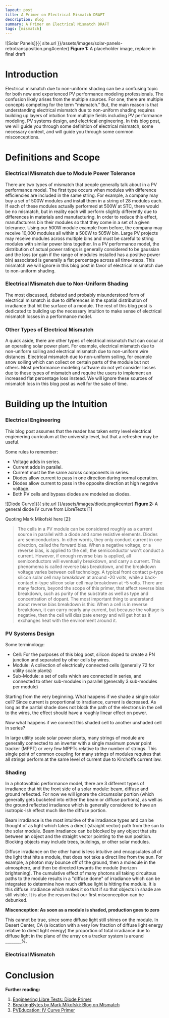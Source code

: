 ```yaml
---
layout: post
title: A Primer on Electrical Mismatch DRAFT
description: Blog
summary: A Primer on Electrical Mismatch DRAFT
tags: [mismatch]
---
```



![Solar Panels]({{ site.url }}/assets/images/solar-panels-retrotransposition.png#center)
**Figure 1:**  A placeholder image, replace in final draft

# Introduction

Electrical mismatch due to non-uniform shading can be a confusing topic for both new and experienced PV performance modeling professionals.  The confusion likely arises from the multiple sources. For one, there are multiple concepts competing for the term "mismatch."  But, the main reason is that understanding electrical mismatch due to non-uniform shading requires building up layers of intuition from multiple fields including PV performance modeling, PV systems design, and electrical engineering.  In this blog post, we will guide you through some definition of electrical mismatch, some necessary context, and will guide you through some common misconceptions.

# Definitions and Scope

### Electrical Mismatch due to Module Power Tolerance

There are two types of mismatch that people generally talk about in a PV performance model.  The first type occurs when modules with difference efficiencies are included in the same string.  For example, a company may buy a set of 500W modules and install them in a string of 28 modules each.  If each of these modules actually performed at 500W at STC, there would be no mismatch, but in reality each will perform slightly differently due to differences in materials and manufacturing.  In order to reduce this effect, manufacturers bin their modules so that they come in a set of a given tolerance.  Using our 500W module example from before, the company may receive 10,000 modules all within a 500W to 505W bin.  Large PV projects may receive modules across multiple bins and must be careful to string modules with similar power bins together.  In a PV performance model, the distribution of actual power ratings is generally considered to be gaussian and the loss (or gain if the range of modules installed has a positive power bin) associated is generally a flat percentage across all time-steps.  This mismatch we will ignore in this blog post in favor of electrical mismatch due to non-uniform shading.

### Electrical Mismatch due to Non-Uniform Shading

The most discussed, debated and probably misunderstood form of electrical mismatch is due to differences in the spatial distribution of irradiance that hit the surface of a module.  The rest of this blog post is dedicated to building up the necessary intuition to make sense of electrical mismatch losses in a performance model.

### Other Types of Electrical Mismatch

A quick aside, there are other types of electrical mismatch that can occur at an operating solar power plant.  For example, electrical mismatch due to non-uniform soiling and electrical mismatch due to non-uniform wire distances.  Electrical mismatch due to non-uniform soiling, for example snow soiling which can collect on certain parts of the module but not others.  Most performance modeling software do not yet consider losses due to these types of mismatch and require the users to implement an increased flat percentage loss instead.  We will ignore these sources of mismatch loss in this blog post as well for the sake of time.  


# Building up the Intuition

### Electrical Engineering

This blog post assumes that the reader has taken entry level electrical engienering curriculum at the university level, but that a refresher may be useful.

Some rules to remember:

- Voltage adds in series.
- Current adds in parallel.
- Current must be the same across components in series.
- Diodes allow current to pass in one direction during normal operation.
- Diodes allow current to pass in the opposite direction at high negative voltage.
- Both PV cells and bypass diodes are modeled as diodes.

![Diode Curve]({{ site.url }}/assets/images/diode.png#center)
**Figure 2:**  A general diode IV curve from LibreTexts [1]

Quoting Mark Mikofski here [2]:

> The cells in a PV module can be considered roughly as a current source in parallel with a diode and some resistive elements. Diodes are semiconductors. In other words, they only conduct current in one direction, called the forward bias. When a negative voltage, or a reverse bias, is applied to the cell, the semiconductor won't conduct a current. However, if enough reverse bias is applied, all semiconductors will eventually breakdown, and carry a current. This phenomema is called reverse bias breakdown, and the breakdown voltage varies between cell technology. A typical front contact p-type silicon solar cell may breakdown at around -20 volts, while a back-contact n-type silicon solar cell may breakdown at -5 volts. There are many factors, beyond the scope of this primer, that affect reverse bias breakdown, such as purity of the substrate as well as type and concentration of dopant. The most important thing to understand about reverse bias breakdown is this:
> When a cell is in reverse breakdown, it can carry nearly any current, but because the voltage is negative, then the cell will dissipate energy and will get hot as it exchanges heat with the environment around it.




### PV Systems Design

Some terminology:

- Cell:  For the purposes of this blog post, silicon doped to create a PN junction and separated by other cells by wires.
- Module:  A collection of electrically connected cells (generally 72 for utility scale plants)
- Sub-Module:  a set of cells which are connected in series, and connected to other sub-modules in parallel (generally 3 sub-modules per module)

Starting from the very beginning.  What happens if we shade a single solar cell?  Since current is proportional to irradiance, current is decreased.  As long as the partial shade does not block the path of the electrons in the cell to the wires, the effect should have a roughly linear effect on power.

Now what happens if we connect this shaded cell to another unshaded cell in series?  

In large utility scale solar power plants, many strings of module are generally connected to an inverter with a single maximum power point tracker (MPPT) or very few MPPTs relative to the number of strings.  This single point of common coupling for many strings of modules requires that all strings perform at the same level of current due to Kirchoffs current law. 





### Shading

In a photovoltaic performance model, there are 3 different types of irradiance that hit the front side of a solar module:  beam, diffuse and ground reflected.  For now we will ignore the circumsolar portion (which generally gets bucketed into either the beam or diffuse portions), as well as the ground reflected irradiance which is generally considered to have an isotropic-ish effect much like the diffuse portion.  

Beam irradiance is the most intuitive of the irradiance types and can be thought of as light which takes a direct (straight vector) path from the sun to the solar module.  Beam irradiance can be blocked by any object that sits between an object and the straight vector pointing to the sun position.  Blocking objects may include trees, buildings, or other solar modules.  

Diffuse irradiance on the other hand is less intuitive and encapsulates all of the light that hits a module, that does not take a direct line from the sun.  For example, a photon may bounce off of the ground, then a molecule in the atmosphere, and then be directed towards the module (horizon brightening).  The cumulative effect of many photons all taking circuitous paths to the module results in a "diffuse dome" of irradiance which can be integrated to determine how much diffuse light is hitting the module.  It is this diffuse irradiance which makes it so that if so that objects in shade are still visible.  It is also the reason that our first misconception can be debunked.

**Misconception:  As soon as a module is shaded, production goes to zero**

This cannot be true, since some diffuse light still shines on the module.  In Desert Center, CA (a location with a very low fraction of diffuse light energy relative to direct light energy) the proportion of total irradiance due to diffuse light in the plane of the array on a tracker system is around ________%.

### Electrical Mismatch


# Conclusion



**Further reading:** 
1. [Engineering Libre Texts:  Diode Primer](https://eng.libretexts.org/Bookshelves/Materials_Science/Supplemental_Modules_%28Materials_Science%29/Solar_Basics/A._Introductory_Physics_for_Solar_Application/II._Electricity/5._Diodes)
2. [BreakingBytes by Mark Mikofski: Blog on Mismatch](https://breakingbytes.github.io/electric-mismatch-in-silicon-cell-pv-is-not-intuitive.html#electric-mismatch-in-silicon-cell-pv-is-not-intuitive)
9. [PVEducation:  IV Curve Primer](https://www.pveducation.org/pvcdrom/solar-cell-operation/iv-curve)



